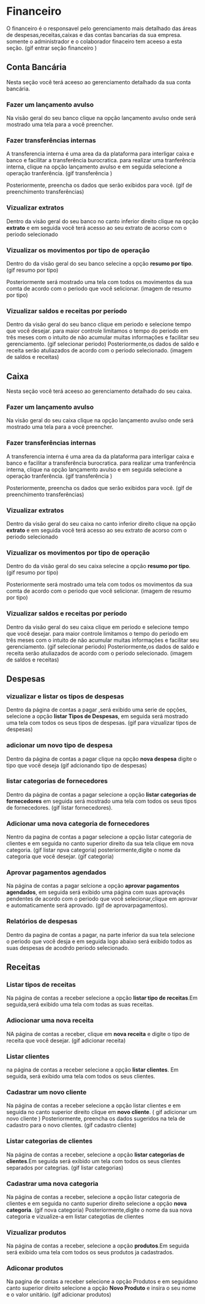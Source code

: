 # Financeiro 
O financeiro é o responsavel pelo gerenciamento mais detalhado das 
áreas de despesas,receitas,caixas e das contas bancarias da sua empresa. somente o administrador e o colaborador finaceiro tem aceeso a esta seção.
(gif entrar seção financeiro )
## Conta Bancária
Nesta seção você terá aceeso ao gerenciamento detalhado da sua conta bancária.
### Fazer um lançamento avulso
Na visão geral do seu banco clique na opção lançamento avulso onde será mostrado uma tela para a você preencher.  
### Fazer transferências internas
A transferencia interna é uma area da da plataforma para interligar caixa e banco e facilitar a transferência burocratica. para realizar uma tranferência interna, clique na opção lançamento avulso e em seguida selecione a operação tranferência.
 (gif transferência )
 
Posteriormente, preencha os dados que serão exibidos para você.
 (gif de preenchimento transferências)

### Vizualizar extratos
Dentro da visão geral do seu banco no canto inferior direito clique na opção **extrato** 
e em seguida você terá acesso ao seu extrato de acorso com o periodo selecionado
### Vizualizar os movimentos por tipo de operação
Dentro do da visão geral do seu banco selecine a opção **resumo por tipo**.
(gif resumo por tipo)

Posteriormente será mostrado uma tela com todos os movimentos da sua comta de acordo
com o periodo que você selicionar.
(imagem de resumo por tipo)

### Vizualizar saldos e receitas por período
Dentro da visão geral do seu banco clique em periodo e selecione tempo que você desejar.
para maior controle limitamos o tempo do periodo em três meses com o intuito de não acumular muitas informações e facilitar seu gerenciamento.
(gif selecionar periodo)
Posteriormente,os dados de saldo e receita serão atuliazados de acordo com o periodo selecionado.
(imagem de saldos e receitas)
## Caixa
Nesta seção você terá aceeso ao gerenciamento detalhado do seu caixa.
### Fazer um lançamento avulso
Na visão geral do seu caixa clique na opção lançamento avulso onde será mostrado uma tela para a você preencher.  
### Fazer transferências internas
A transferencia interna é uma area da da plataforma para interligar caixa e banco e facilitar a transferência burocratica. para realizar uma tranferência interna, clique na opção lançamento avulso e em seguida selecione a operação tranferência.
 (gif transferência )
 
Posteriormente, preencha os dados que serão exibidos para você.
 (gif de preenchimento transferências)

### Vizualizar extratos
Dentro da visão geral do seu caixa no canto inferior direito clique na opção **extrato** 
e em seguida você terá acesso ao seu extrato de acorso com o periodo selecionado
### Vizualizar os movimentos por tipo de operação
Dentro do da visão geral do seu caixa selecine a opção **resumo por tipo**.
(gif resumo por tipo)

Posteriormente será mostrado uma tela com todos os movimentos da sua comta de acordo
com o periodo que você selicionar.
(imagem de resumo por tipo)

### Vizualizar saldos e receitas por período
Dentro da visão geral do seu caixa clique em periodo e selecione tempo que você desejar.
para maior controle limitamos o tempo do periodo em três meses com o intuito de não acumular muitas informações e facilitar seu gerenciamento.
(gif selecionar periodo)
Posteriormente,os dados de saldo e receita serão atuliazados de acordo com o periodo selecionado.
(imagem de saldos e receitas)
## Despesas

### vizualizar e listar os tipos de despesas
Dentro da página de contas a pagar ,será exibido uma serie de opções, selecione a opção **listar Tipos de Despesas**, em seguida será mostrado uma tela com todos os seus tipos de despesas.
(gif para vizualizar tipos de despesas)
### adicionar um novo tipo de despesa
 Dentro da página de contas a pagar clique na opçâo **nova despesa** digite o tipo que você deseja 
 (gif adcionando tipo de despesas) 

### listar categorias de fornecedores
 Dentro da página de contas a pagar selecione a opção **listar categorias de fornecedores**  em seguida será mostrado uma tela com todos os seus tipos de fornecedores.
 (gif listar fornecedores).

### Adicionar uma nova categoria de fornecedores
 Nentro da pagina de contas a pagar selecione a opção listar categoria de clientes e em seguida no canto superior direito da sua tela clique em nova categoria.
(gif listar npva categoria)
posteriormente,digite o nome da categoria que você desejar.
(gif categoria)
### Aprovar pagamentos agendados
Na página de contas a pagar selcione a opção **aprovar pagamentos agendados**, em seguida será exibido uma página com suas aprovaçẽs pendentes de acordo com o periodo que você selecionar,clique em aprovar e automaticamente será aprovado.
(gif de aprovarpagamentos).  

<!-- ### adicionar despesas remotas -->

### Relatórios de despesas
Dentro da pagina de contas a pagar, na parte inferior da sua tela selecione o periodo 
que você desja e em seguida logo abaixo será exibido todos as suas despesas de acodrdo periodo selecionado.

## Receitas 
### Listar tipos de receitas
Na página de contas a receber selecione a opção **listar tipo de receitas**.Em seguida,será exibido uma tela com todas as suas receitas.
### Adiocionar uma nova receita
NA página de contas a receber, clique em **nova receita** e digite o tipo de receita que você desejar.
(gif adicionar receita)
### Listar clientes
na página de contas a receber selecione a opção **listar clientes**. Em seguida, será exibido uma tela com todos os seus clientes.
### Cadastrar um novo cliente
Na página de contas a receber selecione a opção listar clientes e em seguida no canto superior direito
clique em **novo cliente**.
( gif adicionar um novo cliente ) 
Posteriormente, preencha os dados sugeridos na tela de cadastro para o novo clientes.
(gif cadastro cliente)
### Listar categorias de clientes
Na página de contas a receber, selecione a opção **listar categorias de clientes**.Em seguida será exibido um tela com todos os seus clientes separados por categrias.
(gif listar categorias)
### Cadastrar uma nova categoria
Na página de contas a receber, selecione a opção listar categoria de clientes e em seguida no canto superior direito selecione a opção **nova categoria**.
(gif nova categoria)
Posteriormente,digite o nome da sua nova categoria e vizualize-a em listar categotias de clientes
### Vizualizar produtos
Na página de contas a receber, selecione a opção **produtos**.Em seguida será exibido uma tela com todos os seus produtos ja cadastrados. 

### Adiconar produtos 
Na pagina de contas a receber selecione a opção Produtos e em seguidano canto superior direito selecione a opção **Novo Produto**
e insira o seu nome e o valor unitário.
(gif adicionar produtos)